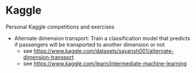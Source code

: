 # Kaggle
Personal Kaggle competitions and exercises

- Alternate dimension transport: Train a classification model that predicts if passengers will be transported to another dimension or not 
  - see https://www.kaggle.com/datasets/sayansh001/alternate-dimension-transport
  - see https://www.kaggle.com/learn/intermediate-machine-learning
